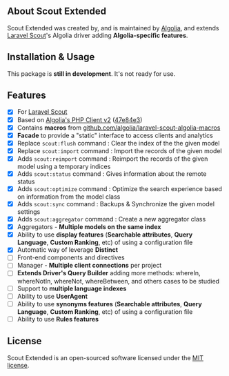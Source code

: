 ## About Scout Extended

Scout Extended was created by, and is maintained by [Algolia](https://github.com/algolia), and extends [Laravel Scout](https://github.com/laravel/scout)'s Algolia driver adding **Algolia-specific features**.

## Installation & Usage

This package is **still in development**. It's not ready for use.

## Features

- [x] For [Laravel Scout](https://github.com/laravel/scout)
- [x] Based on [Algolia's PHP Client v2](https://github.com/algolia/algoliasearch-client-php/tree/2.0) ([47e84e3](https://github.com/nunomaduro/scout/commit/47e84e3c62121a588930b7e04901f7e6a378abb2))
- [x] Contains **macros** from [github.com/algolia/laravel-scout-algolia-macros](https://github.com/algolia/laravel-scout-algolia-macros)
- [x] **Facade** to provide a "static" interface to access clients and analytics
- [x] Replace `scout:flush` command : Clear the index of the the given model
- [x] Replace `scout:import` command : Import the records of the given model
- [x] Adds `scout:reimport` command : Reimport the records of the given model using a temporary indices
- [x] Adds `scout:status` command : Gives information about the remote status
- [x] Adds `scout:optimize` command : Optimize the search experience based on information from the model class
- [x] Adds `scout:sync` command : Backups & Synchronize the given model settings
- [x] Adds `scout:aggregator` command : Create a new aggregator class
- [x] Aggregators - **Multiple models on the same index**
- [x] Ability to use **display features** (**Searchable attributes**, **Query Language**, **Custom Ranking**, etc) of using a configuration file
- [x] Automatic way of leverage **Distinct**
- [ ] Front-end components and directives
- [ ] Manager - **Multiple client connections** per project
- [ ] **Extends Driver's Query Builder** adding more methods: whereIn, whereNotIn, whereNot, whereBetween, and others cases to be studied
- [ ] Support to **multiple language indexes**
- [ ] Ability to use **UserAgent**
- [ ] Ability to use **synonyms features** (**Searchable attributes**, **Query Language**, **Custom Ranking**, etc) of using a configuration file
- [ ] Ability to use **Rules features**

## License

Scout Extended is an open-sourced software licensed under the [MIT license](LICENSE.md).
